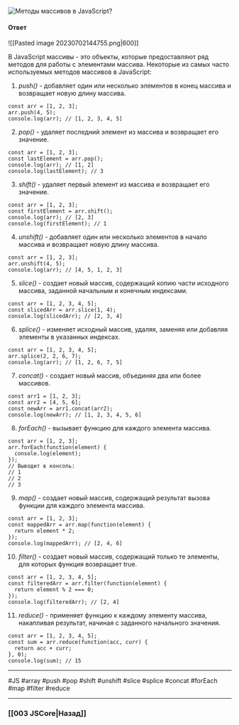 ![Методы массивов в JavaScript?](https://youtu.be/CjdCxxqObaM?t=538)

#### Ответ

![[Pasted image 20230702144755.png|600]]

В JavaScript массивы - это объекты, которые предоставляют ряд методов для работы с элементами массива. Некоторые из самых часто используемых методов массивов в JavaScript:

1. *push()* - добавляет один или несколько элементов в конец массива и возвращает новую длину массива.

```
const arr = [1, 2, 3];
arr.push(4, 5);
console.log(arr); // [1, 2, 3, 4, 5]
```

2. *pop()* - удаляет последний элемент из массива и возвращает его значение.

```
const arr = [1, 2, 3];
const lastElement = arr.pop();
console.log(arr); // [1, 2]
console.log(lastElement); // 3
```

3. *shift()* - удаляет первый элемент из массива и возвращает его значение.

```
const arr = [1, 2, 3];
const firstElement = arr.shift();
console.log(arr); // [2, 3]
console.log(firstElement); // 1
```

4. *unshift()* - добавляет один или несколько элементов в начало массива и возвращает новую длину массива.

```
const arr = [1, 2, 3];
arr.unshift(4, 5);
console.log(arr); // [4, 5, 1, 2, 3]
```

5. *slice()* - создает новый массив, содержащий копию части исходного массива, заданной начальным и конечным индексами.

```
const arr = [1, 2, 3, 4, 5];
const slicedArr = arr.slice(1, 4);
console.log(slicedArr); // [2, 3, 4]
```

6. *splice()* - изменяет исходный массив, удаляя, заменяя или добавляя элементы в указанных индексах.

```
const arr = [1, 2, 3, 4, 5];
arr.splice(2, 2, 6, 7);
console.log(arr); // [1, 2, 6, 7, 5]
```

7. *concat()* - создает новый массив, объединяя два или более массивов.

```
const arr1 = [1, 2, 3];
const arr2 = [4, 5, 6];
const newArr = arr1.concat(arr2);
console.log(newArr); // [1, 2, 3, 4, 5, 6]
```

8. *forEach()* - вызывает функцию для каждого элемента массива.

```
const arr = [1, 2, 3];
arr.forEach(function(element) {
  console.log(element);
});
// Выводит в консоль:
// 1
// 2
// 3
```

9. *map()* - создает новый массив, содержащий результат вызова функции для каждого элемента массива.

```
const arr = [1, 2, 3];
const mappedArr = arr.map(function(element) {
  return element * 2;
});
console.log(mappedArr); // [2, 4, 6]
```

10. *filter()* - создает новый массив, содержащий только те элементы, для которых функция возвращает true.

```
const arr = [1, 2, 3, 4, 5];
const filteredArr = arr.filter(function(element) {
  return element % 2 === 0;
});
console.log(filteredArr); // [2, 4]
```

11. *reduce()* - применяет функцию к каждому элементу массива, накапливая результат, начиная с заданного начального значения.

```
const arr = [1, 2, 3, 4, 5];
const sum = arr.reduce(function(acc, curr) {
  return acc + curr;
}, 0);
console.log(sum); // 15
```

___
#JS #array #push #pop #shift #unshift #slice #splice #concat #forEach #map #filter #reduce

___

### [[003 JSCore|Назад]]